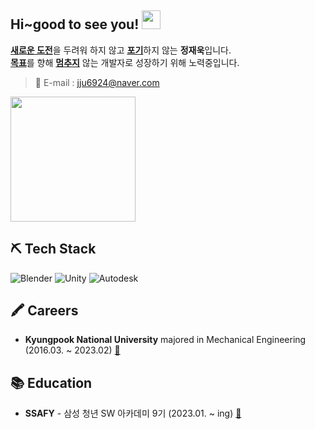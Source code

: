<h2>Hi~good to see you! <img src="https://media.tenor.com/bw-uGL8d998AAAAi/peepo-cry.gif" width="30" /></h2>

[**새로운 도전**](#)을 두려워 하지 않고 [**포기**](#)하지 않는 **정재욱**입니다.  
[**목표**](#)를 향해 [**멈추지**](#) 않는 개발자로 성장하기 위해 노력중입니다.

> 📧 E-mail : jju6924@naver.com

<img src="https://media.tenor.com/wOlC5m7NikkAAAAd/%EC%A0%9C%EB%A6%AC%EC%9D%B8%EC%82%AC-%EC%A1%B4%EC%A4%91.gif" height="200px" />

## ⛏ Tech Stack

![Blender](https://img.shields.io/badge/-Blender-F5792A?&style=flat-square&logo=Blender&logoColor=white) 
![Unity](https://img.shields.io/badge/-Unity-000000?&style=flat-square&logo=unity&logoColor=white) 
![Autodesk](https://img.shields.io/badge/Autodesk-0696D7?&style=flat-square&logo=Autodesk&logoColor=white)

## 🖍 Careers

- **Kyungpook National University** majored in Mechanical Engineering (2016.03. ~ 2023.02) [:link:](https://www.knu.ac.kr/wbbs/wbbs/main/main.action.jsp)

## 📚 Education

- **SSAFY** - 삼성 청년 SW 아카데미 9기 (2023.01. ~ ing) [:link:](https://www.ssafy.com/ksp/jsp/swp/swpMain.jsp)
